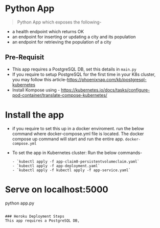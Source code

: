 # Python App

> Python App which exposes the following- 

  - a health endpoint which returns OK
  - an endpoint for inserting or updating a city and its population
  - an endpoint for retrieving the population of a city

## Pre-Requisit 
  - This app requires a PostgreSQL DB, set this details in `main.py`  
  - If you require to setup PostgreSQL for the first time in your K8s cluster, you may follow this article-https://phoenixnap.com/kb/postgresql-kubernetes 
  - Install Kompose using - https://kubernetes.io/docs/tasks/configure-pod-container/translate-compose-kubernetes/ 
  

# Install the app
  - if you require to set this up in a docker enviroment. 
    run the below command where docker-compose.yml file is located. The docker compose up command will start and run the entire app.
    `docker-compose.yml`
  - To set the app in Kubernetes cluster: Run the below commands- 
        
        - `kubectl apply -f app-claim0-persistentvolumeclaim.yaml`
        - `kubectl apply -f app-deployment.yaml`
        - `kubectl apply -f kubectl apply -f app-service.yaml`
  

# Serve on localhost:5000
python app.py
```

### Heroku Deployment Steps
This app requires a PostgreSQL DB, 


